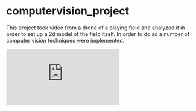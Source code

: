 # computervision_project

This project took video from a drone of a playing field and analyzed it in order to set up a 2d model of the field itself. In order to do so a number of computer vision techniques were implemented. 

![alt text](https://github.com/guymatisis/computervision_project/blob/master/docs/field_detection.pdf)
